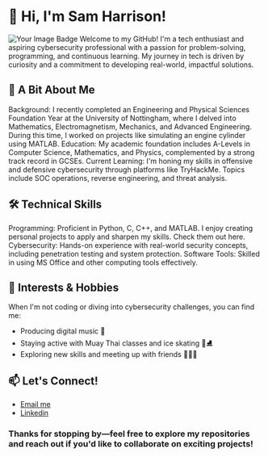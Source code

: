 # 👋 Hi, I'm Sam Harrison!
<img src="https://tryhackme-badges.s3.amazonaws.com/Sam.Harr2004.png" alt="Your Image Badge" />
Welcome to my GitHub! I'm a tech enthusiast and aspiring cybersecurity professional with a passion for problem-solving, programming, and continuous learning. My journey in tech is driven by curiosity and a commitment to developing real-world, impactful solutions.

## 🚀 A Bit About Me
Background: I recently completed an Engineering and Physical Sciences Foundation Year at the University of Nottingham, where I delved into Mathematics, Electromagnetism, Mechanics, and Advanced Engineering. During this time, I worked on projects like simulating an engine cylinder using MATLAB.
Education: My academic foundation includes A-Levels in Computer Science, Mathematics, and Physics, complemented by a strong track record in GCSEs.
Current Learning: I'm honing my skills in offensive and defensive cybersecurity through platforms like TryHackMe. Topics include SOC operations, reverse engineering, and threat analysis.
## 🛠️ Technical Skills
Programming: Proficient in Python, C, C++, and MATLAB. I enjoy creating personal projects to apply and sharpen my skills. Check them out here.
Cybersecurity: Hands-on experience with real-world security concepts, including penetration testing and system protection.
Software Tools: Skilled in using MS Office and other computing tools effectively.
## 🌱 Interests & Hobbies
When I'm not coding or diving into cybersecurity challenges, you can find me:

+ Producing digital music 🎵
+ Staying active with Muay Thai classes and ice skating 🥋⛸️
+ Exploring new skills and meeting up with friends 🧑‍🤝‍🧑
## 📫 Let's Connect!
+ [Email me](mailto:harrison.2004@outlook.com)
+ [Linkedin](https://www.linkedin.com/in/sam-harrison-0b2a5227a/)

### Thanks for stopping by—feel free to explore my repositories and reach out if you'd like to collaborate on exciting projects!
